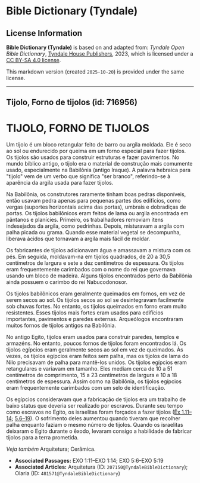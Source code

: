 # Bible Dictionary (Tyndale)

## License Information

**Bible Dictionary (Tyndale)** is based on and adapted from: _Tyndale Open Bible Dictionary_, [Tyndale House Publishers](https://tyndaleopenresources.com/), 2023, which is licensed under a [CC BY-SA 4.0 license](https://creativecommons.org/licenses/by-sa/4.0/legalcode.en).

This markdown version (created `2025-10-20`) is provided under the same license.



--------------------------------

## Tijolo, Forno de tijolos (id: 716956)

TIJOLO, FORNO DE TIJOLOS
========================

Um tijolo é um bloco retangular feito de barro ou argila moldada. Ele é seco ao sol ou endurecido por queima em um forno especial para fazer tijolos. Os tijolos são usados para construir estruturas e fazer pavimentos. No mundo bíblico antigo, o tijolo era o material de construção mais comumente usado, especialmente na Babilônia (antigo Iraque). A palavra hebraica para "tijolo" vem de um verbo que significa "ser branco", referindo\-se à aparência da argila usada para fazer tijolos.

Na Babilônia, os construtores raramente tinham boas pedras disponíveis, então usavam pedra apenas para pequenas partes dos edifícios, como vergas (suportes horizontais acima das portas), umbrais e dobradiças de portas. Os tijolos babilônicos eram feitos de lama ou argila encontrada em pântanos e planícies. Primeiro, os trabalhadores removiam itens indesejados da argila, como pedrinhas. Depois, misturavam a argila com palha picada ou grama. Quando esse material vegetal se decompunha, liberava ácidos que tornavam a argila mais fácil de moldar.

Os fabricantes de tijolos adicionavam água e amassavam a mistura com os pés. Em seguida, moldavam\-na em tijolos quadrados, de 20 a 30,5 centímetros de largura e sete a dez centímetros de espessura. Os tijolos eram frequentemente carimbados com o nome do rei que governava usando um bloco de madeira. Alguns tijolos encontrados perto da Babilônia ainda possuem o carimbo do rei Nabucodonosor.

Os tijolos babilônicos eram geralmente queimados em fornos, em vez de serem secos ao sol. Os tijolos secos ao sol se desintegravam facilmente sob chuvas fortes. No entanto, os tijolos queimados em forno eram muito resistentes. Esses tijolos mais fortes eram usados para edifícios importantes, pavimentos e paredes externas. Arqueólogos encontraram muitos fornos de tijolos antigos na Babilônia.

No antigo Egito, tijolos eram usados para construir paredes, templos e armazéns. No entanto, poucos fornos de tijolos foram encontrados lá. Os tijolos egípcios eram geralmente secos ao sol em vez de queimados. Às vezes, os tijolos egípcios eram feitos sem palha, mas os tijolos de lama do Nilo precisavam de palha para mantê\-los unidos. Os tijolos egípcios eram retangulares e variavam em tamanho. Eles mediam cerca de 10 a 51 centímetros de comprimento, 15 a 23 centímetros de largura e 10 a 18 centímetros de espessura. Assim como na Babilônia, os tijolos egípcios eram frequentemente carimbados com um selo de identificação.

Os egípcios consideravam que a fabricação de tijolos era um trabalho de baixo status que deveria ser realizado por escravos. Durante seu tempo como escravos no Egito, os israelitas foram forçados a fazer tijolos ([Êx 1\.11–14](https://ref.ly/Exod1:11-Exod1:14); [5\.6–19](https://ref.ly/Exod5:6-Exod5:19)). O sofrimento deles aumentou quando tiveram que recolher palha enquanto faziam o mesmo número de tijolos. Quando os israelitas deixaram o Egito durante o êxodo, levaram consigo a habilidade de fabricar tijolos para a terra prometida.

*Veja também* Arquitetura; Cerâmica.

* **Associated Passages:** EXO 1:11–EXO 1:14; EXO 5:6–EXO 5:19
* **Associated Articles:** Arquitetura (ID: `207150@TyndaleBibleDictionary`); Olaria (ID: `481571@TyndaleBibleDictionary`)

